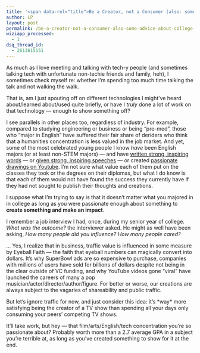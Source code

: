 ```yaml
---
title: '<span data-rel="title">Be a Creator, not a Consumer (also: some advice about choosing what to study in college)</span>'
author: LP
layout: post
permalink: /be-a-creator-not-a-consumer-also-some-advice-about-college-majors/
wiziapp_processed:
  - 1
dsq_thread_id:
  - 2613615151
---
```

<span data-rel="content">

<p>
  As much as I love meeting and talking with tech-y people (and sometimes talking tech with unfortunate non-techie friends and family, heh), I sometimes check myself re: whether I&#8217;m spending too much time talking the talk and not walking the walk.
</p>

<p>
  That is, am I just spouting off on different technologies I might&#8217;ve heard about/learned about/used quite briefly, or have I <em>truly</em> done a lot of work on that technology &#8212; enough to show something off?
</p>

<p>
  I see parallels in other places too, regardless of industry. For example, compared to studying engineering or business or being &#8220;pre-med&#8221;, those who &#8220;major in English&#8221; have suffered their fair share of deriders who think that a humanities concentration is less valued in the job market. And yet, some of the most celebrated young people I know <em>have </em>been English majors (or at least non-STEM majors) &#8212; and have <a href="http://www.huffingtonpost.com/2012/05/31/marina-keegan-yale-studen_n_1560244.html" target="_blank">written strong, inspiring words</a> &#8212; or <a href="https://www.youtube.com/watch?v=FSQQK2Vuf9Q" target="_blank">given strong, inspiring speeches</a> &#8212; or created <a href="https://www.youtube.com/user/Vihart" target="_blank">passionate drawings on Youtube</a>. I&#8217;m not sure what value each of them put on the classes they took or the degrees on their diplomas, but what I do know is that each of them would not have found the success they currently have if they had not sought to publish their thoughts and creations.
</p>

<p>
  I suppose what I&#8217;m trying to say is that it doesn&#8217;t matter what you majored in in college as long as you were passionate enough about something to <strong>create something</strong><strong> and make an impact</strong>.
</p>

<p>
  I remember a job interview I had, once, during my senior year of college. <em>What was the outcome?</em> the interviewer asked. He might as well have been asking, <em>How many people did you influence? How many people cared?</em>
</p>

<p>
  &#8230; Yes, I realize that in business, traffic value is influenced in some measure by Eyeball Faith &#8212; the faith that eyeball numbers can magically convert into dollars. It&#8217;s why SuperBowl ads are so expensive to purchase, companies with millions of users have sold for billions of dollars despite not being in the clear outside of VC funding, and why YouTube videos gone &#8220;viral&#8221; have launched the careers of many a pop musician/actor/director/author/figure. For better or worse, our creations are always subject to the vagaries of shareability and public traffic.
</p>

<p>
  But let&#8217;s ignore traffic for now, and just consider this idea: it&#8217;s *way* more satisfying being the creator of a TV show than spending all your days only consuming your peers&#8217; competing TV shows.
</p>

<p>
  It&#8217;ll take work, but hey &#8212; that film/arts/English/tech concentration you&#8217;re so passionate about? Probably worth more than a 2.7 average GPA in a subject you&#8217;re terrible at, as long as you&#8217;ve created something to show for it at the end.
</p></span>